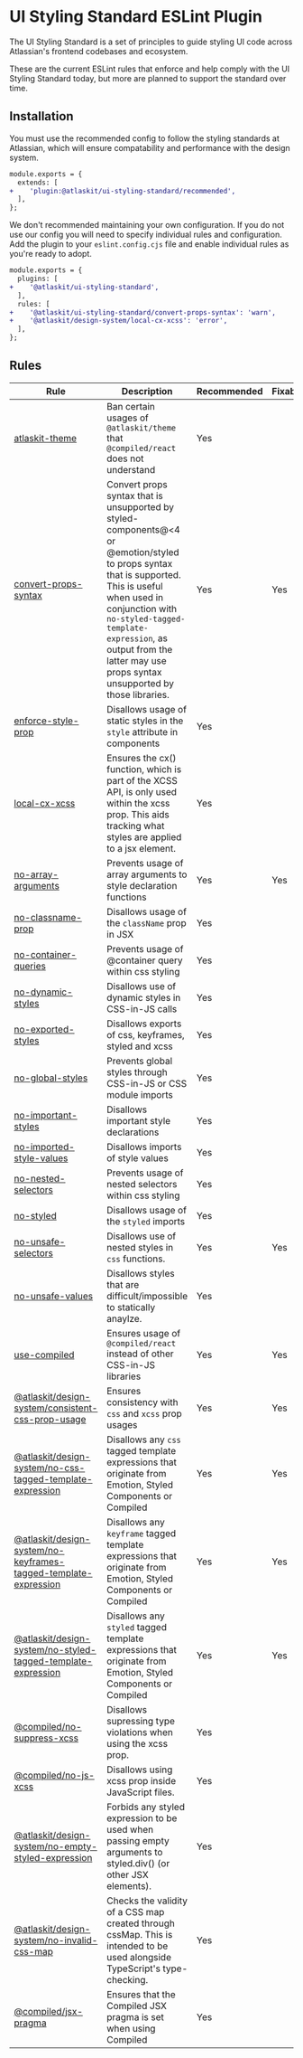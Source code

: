 # UI Styling Standard ESLint Plugin

The UI Styling Standard is a set of principles to guide styling UI code across Atlassian's frontend
codebases and ecosystem.

These are the current ESLint rules that enforce and help comply with the UI Styling Standard today,
but more are planned to support the standard over time.

## Installation

You must use the recommended config to follow the styling standards at Atlassian, which will ensure
compatability and performance with the design system.

```diff
module.exports = {
  extends: [
+    'plugin:@atlaskit/ui-styling-standard/recommended',
  ],
};
```

We don't recommended maintaining your own configuration. If you do not use our config you will need
to specify individual rules and configuration. Add the plugin to your `eslint.config.cjs` file and
enable individual rules as you're ready to adopt.

```diff
module.exports = {
  plugins: [
+    '@atlaskit/ui-styling-standard',
  ],
  rules: [
+    '@atlaskit/ui-styling-standard/convert-props-syntax': 'warn',
+    '@atlaskit/design-system/local-cx-xcss': 'error',
  ],
};
```

## Rules

<!-- START_RULE_TABLE_CODEGEN -->
<!-- @codegenCommand yarn workspace @atlaskit/eslint-plugin-ui-styling-standard codegen -->

| Rule                                                                                                                                                                                              | Description                                                                                                                                                                                                                                                                                | Recommended | Fixable | Suggestions |
| ------------------------------------------------------------------------------------------------------------------------------------------------------------------------------------------------- | ------------------------------------------------------------------------------------------------------------------------------------------------------------------------------------------------------------------------------------------------------------------------------------------ | ----------- | ------- | ----------- |
| <a href="./src/rules/atlaskit-theme/README.md">atlaskit-theme</a>                                                                                                                                 | Ban certain usages of `@atlaskit/theme` that `@compiled/react` does not understand                                                                                                                                                                                                         | Yes         |         |             |
| <a href="./src/rules/convert-props-syntax/README.md">convert-props-syntax</a>                                                                                                                     | Convert props syntax that is unsupported by styled-components@<4 or @emotion/styled to props syntax that is supported. This is useful when used in conjunction with `no-styled-tagged-template-expression`, as output from the latter may use props syntax unsupported by those libraries. | Yes         | Yes     |             |
| <a href="./src/rules/enforce-style-prop/README.md">enforce-style-prop</a>                                                                                                                         | Disallows usage of static styles in the `style` attribute in components                                                                                                                                                                                                                    | Yes         |         |             |
| <a href="./src/rules/local-cx-xcss/README.md">local-cx-xcss</a>                                                                                                                                   | Ensures the cx() function, which is part of the XCSS API, is only used within the xcss prop. This aids tracking what styles are applied to a jsx element.                                                                                                                                  | Yes         |         |             |
| <a href="./src/rules/no-array-arguments/README.md">no-array-arguments</a>                                                                                                                         | Prevents usage of array arguments to style declaration functions                                                                                                                                                                                                                           | Yes         | Yes     |             |
| <a href="./src/rules/no-classname-prop/README.md">no-classname-prop</a>                                                                                                                           | Disallows usage of the `className` prop in JSX                                                                                                                                                                                                                                             | Yes         |         |             |
| <a href="./src/rules/no-container-queries/README.md">no-container-queries</a>                                                                                                                     | Prevents usage of @container query within css styling                                                                                                                                                                                                                                      | Yes         |         |             |
| <a href="./src/rules/no-dynamic-styles/README.md">no-dynamic-styles</a>                                                                                                                           | Disallows use of dynamic styles in CSS-in-JS calls                                                                                                                                                                                                                                         | Yes         |         |             |
| <a href="./src/rules/no-exported-styles/README.md">no-exported-styles</a>                                                                                                                         | Disallows exports of css, keyframes, styled and xcss                                                                                                                                                                                                                                       | Yes         |         |             |
| <a href="./src/rules/no-global-styles/README.md">no-global-styles</a>                                                                                                                             | Prevents global styles through CSS-in-JS or CSS module imports                                                                                                                                                                                                                             | Yes         |         |             |
| <a href="./src/rules/no-important-styles/README.md">no-important-styles</a>                                                                                                                       | Disallows important style declarations                                                                                                                                                                                                                                                     | Yes         |         |             |
| <a href="./src/rules/no-imported-style-values/README.md">no-imported-style-values</a>                                                                                                             | Disallows imports of style values                                                                                                                                                                                                                                                          | Yes         |         |             |
| <a href="./src/rules/no-nested-selectors/README.md">no-nested-selectors</a>                                                                                                                       | Prevents usage of nested selectors within css styling                                                                                                                                                                                                                                      | Yes         |         |             |
| <a href="./src/rules/no-styled/README.md">no-styled</a>                                                                                                                                           | Disallows usage of the `styled` imports                                                                                                                                                                                                                                                    | Yes         |         |             |
| <a href="./src/rules/no-unsafe-selectors/README.md">no-unsafe-selectors</a>                                                                                                                       | Disallows use of nested styles in `css` functions.                                                                                                                                                                                                                                         | Yes         | Yes     | Yes         |
| <a href="./src/rules/no-unsafe-values/README.md">no-unsafe-values</a>                                                                                                                             | Disallows styles that are difficult/impossible to statically anaylze.                                                                                                                                                                                                                      | Yes         |         |             |
| <a href="./src/rules/use-compiled/README.md">use-compiled</a>                                                                                                                                     | Ensures usage of `@compiled/react` instead of other CSS-in-JS libraries                                                                                                                                                                                                                    | Yes         | Yes     |             |
| <a href="https://atlassian.design/components/eslint-plugin-ui-styling-standard/consistent-css-prop-usage/usage">@atlaskit/design-system/consistent-css-prop-usage</a>                             | Ensures consistency with `css` and `xcss` prop usages                                                                                                                                                                                                                                      | Yes         | Yes     |             |
| <a href="https://atlassian.design/components/eslint-plugin-ui-styling-standard/no-css-tagged-template-expression/usage">@atlaskit/design-system/no-css-tagged-template-expression</a>             | Disallows any `css` tagged template expressions that originate from Emotion, Styled Components or Compiled                                                                                                                                                                                 | Yes         | Yes     |             |
| <a href="https://atlassian.design/components/eslint-plugin-ui-styling-standard/no-keyframes-tagged-template-expression/usage">@atlaskit/design-system/no-keyframes-tagged-template-expression</a> | Disallows any `keyframe` tagged template expressions that originate from Emotion, Styled Components or Compiled                                                                                                                                                                            | Yes         | Yes     |             |
| <a href="https://atlassian.design/components/eslint-plugin-ui-styling-standard/no-styled-tagged-template-expression/usage">@atlaskit/design-system/no-styled-tagged-template-expression</a>       | Disallows any `styled` tagged template expressions that originate from Emotion, Styled Components or Compiled                                                                                                                                                                              | Yes         | Yes     |             |
| <a href="https://atlassian.design/components/eslint-plugin-ui-styling-standard/no-suppress-xcss/usage">@compiled/no-suppress-xcss</a>                                                             | Disallows supressing type violations when using the xcss prop.                                                                                                                                                                                                                             | Yes         |         |             |
| <a href="https://atlassian.design/components/eslint-plugin-ui-styling-standard/no-js-xcss/usage">@compiled/no-js-xcss</a>                                                                         | Disallows using xcss prop inside JavaScript files.                                                                                                                                                                                                                                         | Yes         |         |             |
| <a href="https://atlassian.design/components/eslint-plugin-ui-styling-standard/no-empty-styled-expression/usage">@atlaskit/design-system/no-empty-styled-expression</a>                           | Forbids any styled expression to be used when passing empty arguments to styled.div() (or other JSX elements).                                                                                                                                                                             | Yes         |         |             |
| <a href="https://atlassian.design/components/eslint-plugin-ui-styling-standard/no-invalid-css-map/usage">@atlaskit/design-system/no-invalid-css-map</a>                                           | Checks the validity of a CSS map created through cssMap. This is intended to be used alongside TypeScript's type-checking.                                                                                                                                                                 | Yes         |         |             |
| <a href="https://atlassian.design/components/eslint-plugin-ui-styling-standard/jsx-pragma/usage">@compiled/jsx-pragma</a>                                                                         | Ensures that the Compiled JSX pragma is set when using Compiled                                                                                                                                                                                                                            | Yes         |         |             |

<!-- END_RULE_TABLE_CODEGEN -->

